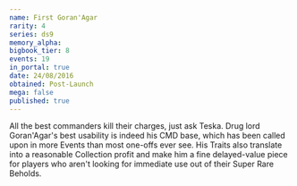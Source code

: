 ```yaml
---
name: First Goran'Agar
rarity: 4
series: ds9
memory_alpha:
bigbook_tier: 8
events: 19
in_portal: true
date: 24/08/2016
obtained: Post-Launch
mega: false
published: true
---
```


All the best commanders kill their charges, just ask Teska. Drug lord Goran'Agar's best usability is indeed his CMD base, which has been called upon in more Events than most one-offs ever see. His Traits also translate into a reasonable Collection profit and make him a fine delayed-value piece for players who aren't looking for immediate use out of their Super Rare Beholds.
